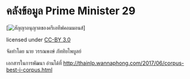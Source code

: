# คลังข้อมูล Prime Minister 29

[![สัญญาอนุญาตของครีเอทีฟคอมมอนส์](https://i.creativecommons.org/l/by/3.0/th/88x31.png)]

licensed under [CC-BY 3.0](http://creativecommons.org/licenses/by/3.0/)

จัดทำโดย นาย วรรณพงษ์  ภัททิยไพบูลย์

เอกสารในการพัฒนา อ่านได้ที่ http://thainlp.wannaphong.com/2017/06/corpus-best-i-corpus.html